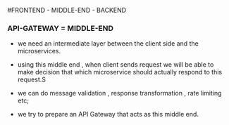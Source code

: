 #FRONTEND - MIDDLE-END - BACKEND

### API-GATEWAY = MIDDLE-END

- we need an intermediate layer between the client side and the microservices.

- using this middle end , when client sends request we will be able to make decision that which microservice should actually respond to this request.S

- we can do message validation , response transformation , rate limiting etc;

- we try to prepare an API Gateway that acts as this
  middle end.
